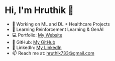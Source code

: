 # Hi, I'm Hruthik 👋
- 🔭 Working on ML and DL + Healthcare Projects  
- 🌱 Learning Reinforcement Learning & GenAI  
- 💻 Portfolio: [My Website](https://hruthik-pavarala.web.app)  
- 🐙 GitHub: [My GitHub](https://github.com/hruthik733)  
- 💼 LinkedIn: [My LinkedIn](https://www.linkedin.com/in/hruthik-pavarala)  
- 📫 Reach me at: hruthik733@gmail.com  
